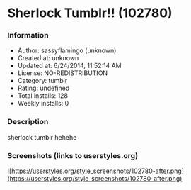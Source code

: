 # Sherlock Tumblr!! (102780)

### Information
- Author: sassyflamingo (unknown)
- Created at: unknown
- Updated at: 6/24/2014, 11:52:14 AM
- License: NO-REDISTRIBUTION
- Category: tumblr
- Rating: undefined
- Total installs: 128
- Weekly installs: 0


### Description
sherlock tumblr hehehe


### Screenshots (links to userstyles.org)
![https://userstyles.org/style_screenshots/102780-after.png](https://userstyles.org/style_screenshots/102780-after.png)


